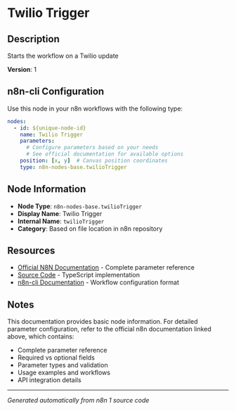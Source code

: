 # Twilio Trigger

## Description

Starts the workflow on a Twilio update

**Version**: 1

## n8n-cli Configuration

Use this node in your n8n workflows with the following type:

```yaml
nodes:
  - id: ${unique-node-id}
    name: Twilio Trigger
    parameters:
      # Configure parameters based on your needs
      # See official documentation for available options
    position: [x, y]  # Canvas position coordinates
    type: n8n-nodes-base.twilioTrigger
```

## Node Information

- **Node Type**: `n8n-nodes-base.twilioTrigger`
- **Display Name**: Twilio Trigger
- **Internal Name**: `twilioTrigger`
- **Category**: Based on file location in n8n repository

## Resources

- [Official N8N Documentation](https://docs.n8n.io/integrations/builtin/app-nodes/n8n-nodes-base.twiliotrigger/) - Complete parameter reference
- [Source Code](https://github.com/n8n-io/n8n/blob/master/packages/nodes-base/nodes/Twilio/TwilioTrigger.node.ts) - TypeScript implementation
- [n8n-cli Documentation](https://github.com/edenreich/n8n-cli) - Workflow configuration format

## Notes

This documentation provides basic node information. For detailed parameter configuration, 
refer to the official n8n documentation linked above, which contains:

- Complete parameter reference
- Required vs optional fields
- Parameter types and validation
- Usage examples and workflows
- API integration details

---
*Generated automatically from n8n 1 source code*
